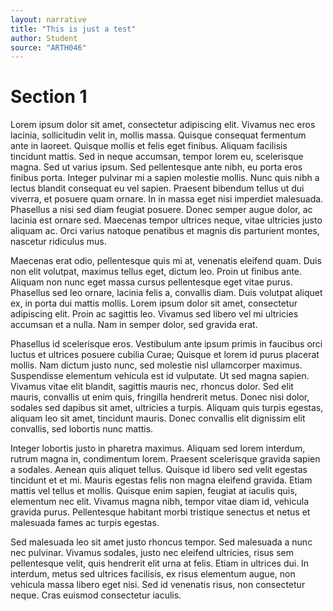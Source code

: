 ```yaml
---
layout: narrative
title: "This is just a test"
author: Student
source: "ARTH046"
---
```

# Section 1

Lorem ipsum dolor sit amet, consectetur adipiscing elit. Vivamus nec eros lacinia, sollicitudin velit in, mollis massa. Quisque consequat fermentum ante in laoreet. Quisque mollis et felis eget finibus. Aliquam facilisis tincidunt mattis. Sed in neque accumsan, tempor lorem eu, scelerisque magna. Sed ut varius ipsum. Sed pellentesque ante nibh, eu porta eros finibus porta. Integer pulvinar mi a sapien molestie mollis. Nunc quis nibh a lectus blandit consequat eu vel sapien. Praesent bibendum tellus ut dui viverra, et posuere quam ornare. In in massa eget nisi imperdiet malesuada. Phasellus a nisi sed diam feugiat posuere. Donec semper augue dolor, ac lacinia est ornare sed. Maecenas tempor ultrices neque, vitae ultricies justo aliquam ac. Orci varius natoque penatibus et magnis dis parturient montes, nascetur ridiculus mus.

Maecenas erat odio, pellentesque quis mi at, venenatis eleifend quam. Duis non elit volutpat, maximus tellus eget, dictum leo. Proin ut finibus ante. Aliquam non nunc eget massa cursus pellentesque eget vitae purus. Phasellus sed leo ornare, lacinia felis a, convallis diam. Duis volutpat aliquet ex, in porta dui mattis mollis. Lorem ipsum dolor sit amet, consectetur adipiscing elit. Proin ac sagittis leo. Vivamus sed libero vel mi ultricies accumsan et a nulla. Nam in semper dolor, sed gravida erat.

Phasellus id scelerisque eros. Vestibulum ante ipsum primis in faucibus orci luctus et ultrices posuere cubilia Curae; Quisque et lorem id purus placerat mollis. Nam dictum justo nunc, sed molestie nisl ullamcorper maximus. Suspendisse elementum vehicula est id vulputate. Ut sed magna sapien. Vivamus vitae elit blandit, sagittis mauris nec, rhoncus dolor. Sed elit mauris, convallis ut enim quis, fringilla hendrerit metus. Donec nisi dolor, sodales sed dapibus sit amet, ultricies a turpis. Aliquam quis turpis egestas, aliquam leo sit amet, tincidunt mauris. Donec convallis elit dignissim elit convallis, sed lobortis nunc mattis.

Integer lobortis justo in pharetra maximus. Aliquam sed lorem interdum, rutrum magna in, condimentum lorem. Praesent scelerisque gravida sapien a sodales. Aenean quis aliquet tellus. Quisque id libero sed velit egestas tincidunt et et mi. Mauris egestas felis non magna eleifend gravida. Etiam mattis vel tellus et mollis. Quisque enim sapien, feugiat at iaculis quis, elementum nec elit. Vivamus magna nibh, tempor vitae diam id, vehicula gravida purus. Pellentesque habitant morbi tristique senectus et netus et malesuada fames ac turpis egestas.

Sed malesuada leo sit amet justo rhoncus tempor. Sed malesuada a nunc nec pulvinar. Vivamus sodales, justo nec eleifend ultricies, risus sem pellentesque velit, quis hendrerit elit urna at felis. Etiam in ultrices dui. In interdum, metus sed ultrices facilisis, ex risus elementum augue, non vehicula massa libero eget nisi. Sed id venenatis risus, non consectetur neque. Cras euismod consectetur iaculis.
